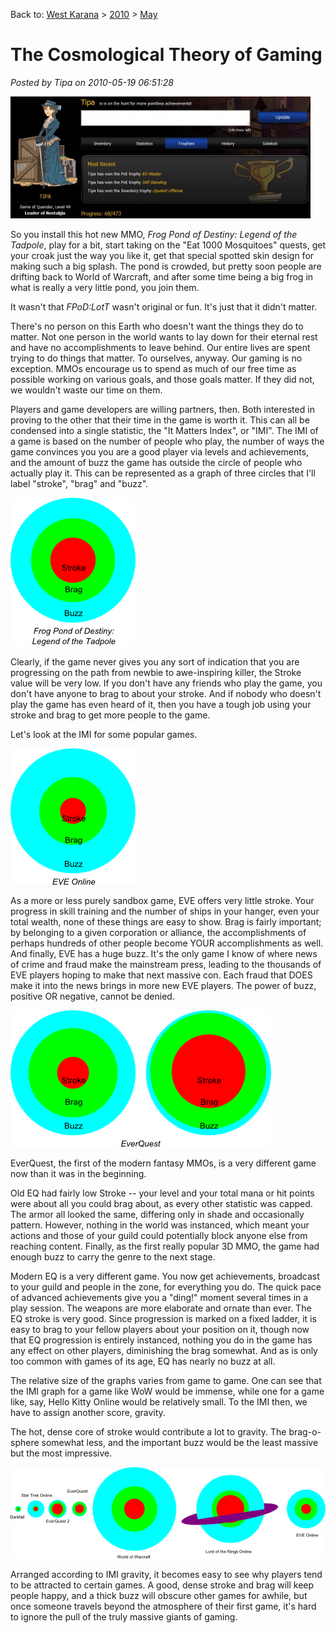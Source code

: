 Back to: [West Karana](/posts/westkarana.md) > [2010](/posts/2010/westkarana.md) > [May](./westkarana.md)
# The Cosmological Theory of Gaming

*Posted by Tipa on 2010-05-19 06:51:28*

[![](../../../uploads/2010/05/Fullscreen-capture-5162010-71921-PM-480x195.jpg "Full of achievement in Legends of Zork")](../../../uploads/2010/05/Fullscreen-capture-5162010-71921-PM.jpg)

So you install this hot new MMO, *Frog Pond of Destiny: Legend of the Tadpole*, play for a bit, start taking on the "Eat 1000 Mosquitoes" quests, get your croak just the way you like it, get that special spotted skin design for making such a big splash. The pond is crowded, but pretty soon people are drifting back to World of Warcraft, and after some time being a big frog in what is really a very little pond, you join them.

It wasn't that *FPoD:LotT* wasn't original or fun. It's just that it didn't matter.

There's no person on this Earth who doesn't want the things they do to matter. Not one person in the world wants to lay down for their eternal rest and have no accomplishments to leave behind. Our entire lives are spent trying to do things that matter. To ourselves, anyway. Our gaming is no exception. MMOs encourage us to spend as much of our free time as possible working on various goals, and those goals matter. If they did not, we wouldn't waste our time on them.

Players and game developers are willing partners, then. Both interested in proving to the other that their time in the game is worth it. This can all be condensed into a single statistic, the "It Matters Index", or "IMI". The IMI of a game is based on the number of people who play, the number of ways the game convinces you you are a good player via levels and achievements, and the amount of buzz the game has outside the circle of people who actually play it. This can be represented as a graph of three circles that I'll label "stroke", "brag" and "buzz".

![](../../../uploads/2010/05/fpod.png "Sample IMI for Frog Pond of Destiny")

Clearly, if the game never gives you any sort of indication that you are progressing on the path from newbie to awe-inspiring killer, the Stroke value will be very low. If you don't have any friends who play the game, you don't have anyone to brag to about your stroke. And if nobody who doesn't play the game has even heard of it, then you have a tough job using your stroke and brag to get more people to the game.

Let's look at the IMI for some popular games.

![](../../../uploads/2010/05/eve.png "EVE Online")

As a more or less purely sandbox game, EVE offers very little stroke. Your progress in skill training and the number of ships in your hanger, even your total wealth, none of these things are easy to show. Brag is fairly important; by belonging to a given corporation or alliance, the accomplishments of perhaps hundreds of other people become YOUR accomplishments as well. And finally, EVE has a huge buzz. It's the only game I know of where news of crime and fraud make the mainstream press, leading to the thousands of EVE players hoping to make that next massive con. Each fraud that DOES make it into the news brings in more new EVE players. The power of buzz, positive OR negative, cannot be denied.

![](../../../uploads/2010/05/eq.png "EverQuest, old and new")

EverQuest, the first of the modern fantasy MMOs, is a very different game now than it was in the beginning.

Old EQ had fairly low Stroke -- your level and your total mana or hit points were about all you could brag about, as every other statistic was capped. The armor all looked the same, differing only in shade and occasionally pattern. However, nothing in the world was instanced, which meant your actions and those of your guild could potentially block anyone else from reaching content. Finally, as the first really popular 3D MMO, the game had enough buzz to carry the genre to the next stage.

Modern EQ is a very different game. You now get achievements, broadcast to your guild and people in the zone, for everything you do. The quick pace of advanced achievements give you a "ding!" moment several times in a play session. The weapons are more elaborate and ornate than ever. The EQ stroke is very good. Since progression is marked on a fixed ladder, it is easy to brag to your fellow players about your position on it, though now that EQ progression is entirely instanced, nothing you do in the game has any effect on other players, diminishing the brag somewhat. And as is only too common with games of its age, EQ has nearly no buzz at all.

The relative size of the graphs varies from game to game. One can see that the IMI graph for a game like WoW would be immense, while one for a game like, say, Hello Kitty Online would be relatively small. To the IMI then, we have to assign another score, gravity.

The hot, dense core of stroke would contribute a lot to gravity. The brag-o-sphere somewhat less, and the important buzz would be the least massive but the most impressive. 

[![](../../../uploads/2010/05/solar.png "Relative gravity of some selected MMOs")](../../../uploads/2010/05/solar.png)

Arranged according to IMI gravity, it becomes easy to see why players tend to be attracted to certain games. A good, dense stroke and brag will keep people happy, and a thick buzz will obscure other games for awhile, but once someone travels beyond the atmosphere of their first game, it's hard to ignore the pull of the truly massive giants of gaming.

